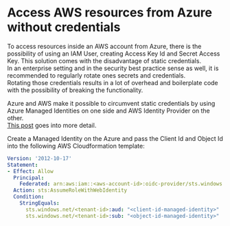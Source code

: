 # Access AWS resources from Azure without credentials

To access resources inside an AWS account from Azure, there is the possibility of using an IAM User, creating Access Key Id and Secret Access Key.
This solution comes with the disadvantage of static credentials.  
In an enterprise setting and in the security best practice sense as well, it is recommended to regularly rotate ones secrets and credentials.  
Rotating those credentials results in a lot of overhead and boilerplate code with the possibility of breaking the functionality.

Azure and AWS make it possible to circumvent static credentials by using Azure Managed Identities on one side and AWS Identity Provider on the other.  
[This post](https://blog.identitydigest.com/azuread-access-aws/) goes into more detail.

Create a Managed Identity on the Azure and pass the Client Id and Object Id into the following AWS Cloudformation template:

```yaml
Version: '2012-10-17'
Statement:
- Effect: Allow
  Principal:
    Federated: arn:aws:iam::<aws-account-id>:oidc-provider/sts.windows.net/<tenant-id>
  Action: sts:AssumeRoleWithWebIdentity
  Condition:
    StringEquals:
      sts.windows.net/<tenant-id>:aud: "<client-id-managed-identity>"
      sts.windows.net/<tenant-id>:sub: "<object-id-managed-identity>"

```